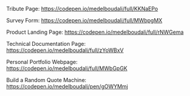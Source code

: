 Tribute Page: https://codepen.io/medelboudali/full/KKNaEPo

Survey Form: https://codepen.io/medelboudali/full/MWbpgMX

Product Landing Page: https://codepen.io/medelboudali/full/rNWGema

Technical Documentation Page: https://codepen.io/medelboudali/full/zYoWBxV

Personal Portfolio Webpage: https://codepen.io/medelboudali/full/MWbGpGK

Build a Random Quote Machine: https://codepen.io/medelboudali/pen/gOWYMmj

